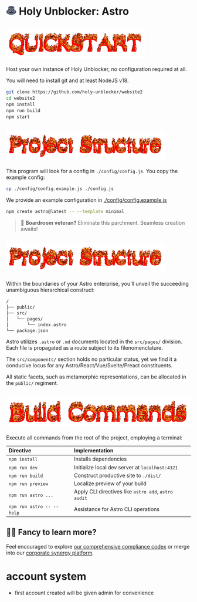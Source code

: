 # <img src="./src/icons/hat.svg" style="width: 1em"> Holy Unblocker: Astro

## <img src="docs/quickstart.gif" alt="Quick Start" height="80px">

Host your own instance of Holy Unblocker, no configuration required at all.

You will need to install git and at least NodeJS v18.

```sh
git clone https://github.com/holy-unblocker/website2
cd website2
npm install
npm run build
npm start
```

## <img src="docs/struct.gif" alt="Configuration" height="80px">

This program will look for a config in `./config/config.js`. You copy the example config:

```sh
cp ./config/config.example.js ./config.js
```

We provide an example configuration in [./config/config.example.js](./config/config.example.js)

```sh
npm create astro@latest -- --template minimal
```

> 🚀 **Boardroom veteran?** Eliminate this parchment. Seamless creation awaits!

## <img src="docs/struct.gif" alt="Project Structure" height="80px">

Within the boundaries of your Astro enterprise, you'll unveil the succeeding unambiguous hierarchical construct:

```text
/
├── public/
├── src/
│   └── pages/
│       └── index.astro
└── package.json
```

Astro utilizes `.astro` or `.md` documents located in the `src/pages/` division. Each file is propagated as a route subject to its filenomenclature.

The `src/components/` section holds no particular status, yet we find it a conducive locus for any Astro/React/Vue/Svelte/Preact constituents.

All static facets, such as metamorphic representations, can be allocated in the `public/` regiment.

## <img src="docs/cmds.gif" alt="Commands" height="80px">

Execute all commands from the root of the project, employing a terminal:

| Directive                 | Implementation                                       |
| :------------------------ | :--------------------------------------------------- |
| `npm install`             | Installs dependencies                                |
| `npm run dev`             | Initialize local dev server at `localhost:4321`      |
| `npm run build`           | Construct productive site to `./dist/`               |
| `npm run preview`         | Localize preview of your build                       |
| `npm run astro ...`       | Apply CLI directives like `astro add`, `astro audit` |
| `npm run astro -- --help` | Assistance for Astro CLI operations                  |

## 👨‍💼 Fancy to learn more?

Feel encouraged to explore [our comprehensive compliance codex](https://docs.titaniumnetwork.org) or merge into our [corporate synergy platform](https://discord.gg/JFDCJzFana).

# account system

- first account created will be given admin for convenience
